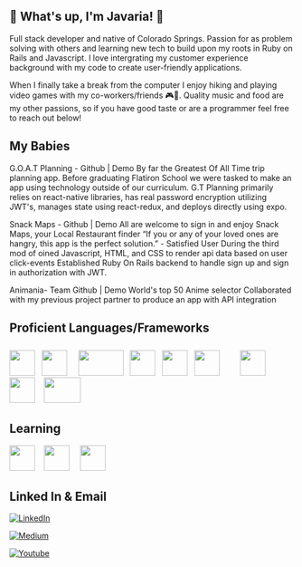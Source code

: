 ## 🐐 What's up, I'm Javaria! 🐐

Full stack developer and native of Colorado Springs. Passion for as problem solving with others and learning new tech to build upon my roots in Ruby on Rails and Javascript. I love intergrating my customer experience background with my code to create user-friendly applications. 


When I finally take a break from the computer I enjoy hiking and playing video games with my co-workers/friends 🎮🌄. Quality music and food are my other passions, so if you have good taste or are a programmer feel free to reach out below!

## My Babies

G.O.A.T Planning - Github | Demo
By far the Greatest Of All Time trip planning app. Before graduating Flatiron School we were tasked to make an app using technology outside of our curriculum. G.T Planning primarily relies on react-native libraries, has real password encryption utilizing JWT's, manages state using react-redux, and deploys directly using expo. 

Snack Maps - Github | Demo
All are welcome to sign in and enjoy Snack Maps, your Local Restaurant finder
“If you or any of your loved ones are hangry, this app is the perfect solution.” - Satisfied User
During the third mod of oined Javascript, HTML, and CSS to render api data based on user click-events
Established Ruby On Rails backend to handle sign up and sign in authorization with JWT.

Animania- Team Github | Demo
 World's top 50 Anime selector
Collaborated with my previous project partner to produce an app with API integration


## Proficient Languages/Frameworks
<img src="https://upload.wikimedia.org/wikipedia/commons/thumb/9/99/Unofficial_JavaScript_logo_2.svg/1024px-Unofficial_JavaScript_logo_2.svg.png" width="45" height="45"/>&nbsp; &nbsp;<img src="https://cdn4.iconfinder.com/data/icons/logos-3/600/React.js_logo-512.png" width="45" height="45"/> &nbsp; &nbsp; <img src="https://www.dsmwebgeeks.com/app/uploads/2019/06/react-native.png" width="80" height="45"/>&nbsp; &nbsp;<img src="https://reactnavigation.org/img/spiro.svg" width="45" height="45"/>&nbsp; &nbsp;<img src="https://upload.wikimedia.org/wikipedia/commons/thumb/9/95/Vue.js_Logo_2.svg/1024px-Vue.js_Logo_2.svg.png" width="45" height="45"/>&nbsp; &nbsp;<img src="https://upload.wikimedia.org/wikipedia/commons/thumb/7/73/Ruby_logo.svg/396px-Ruby_logo.svg.png" width="45" height="45"/>&nbsp; &nbsp;<img src="https://www.vepsun.in/img/new-courses/ruby_on_rails.png" width="8   0" height="55"/>&nbsp; &nbsp; <img src="https://cdn.pixabay.com/photo/2017/08/05/11/16/logo-2582748_1280.png" width="" height="45"/> &nbsp; &nbsp;<img src="https://cdn.pixabay.com/photo/2017/08/05/11/16/logo-2582747_1280.png" width="45" height="45"/>&nbsp; &nbsp; <img src="https://sqlbackupandftp.com/blog/wp-content/uploads/2015/01/mysql-logo_2800x2800_pixels1.png" width="65" height="45"/>

## Learning 
<img src="https://upload.wikimedia.org/wikipedia/commons/thumb/c/c3/Python-logo-notext.svg/220px-Python-logo-notext.svg.png" width="45" height="45"/> &nbsp; &nbsp;<img src="https://i.imgur.com/eeYUFCO.png" width="45" height="45"/>
&nbsp; &nbsp; <img src="https://cdn4.iconfinder.com/data/icons/google-i-o-2016/512/google_firebase-512.png" width="45" height="45"/>

## Linked In & Email

<a href='https://www.linkedin.com/in/javaria-brascom-0510991bb/'><img alt="LinkedIn" src="https://img.shields.io/badge/linkedin%20-%230077B5.svg?&style=for-the-badge&logo=linkedin&logoColor=white"/></a>

<a href='https://javariab17.medium.com/'><img alt="Medium" src="https://img.shields.io/badge/Medium-12100E?style=for-the-badge&logo=medium&logoColor=white"/></a>


<a href='https://www.youtube.com/channel/UCGb8ITBFK5fvyBCo_I_BOuQ'><img alt="Youtube" src="https://img.shields.io/badge/Javaria%20Brascom%20-%23FF0000.svg?&style=for-the-badge&logo=YouTube&logoColor=white"/></a>


<!--
**jay719/jay719** is a ✨ _special_ ✨ repository because its `README.md` (this file) appears on your GitHub profile.

Here are some ideas to get you started:

- 🔭 I’m currently working on ...
- 🌱 I’m currently learning ...
- 👯 I’m looking to collaborate on ...
- 🤔 I’m looking for help with ...
- 💬 Ask me about ...
- 📫 How to reach me: ...
- 😄 Pronouns: ...
- ⚡ Fun fact: ...
-->
